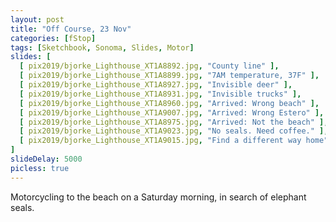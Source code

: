 ```yaml
---
layout: post
title: "Off Course, 23 Nov"
categories: [fStop]
tags: [Sketchbook, Sonoma, Slides, Motor]
slides: [
  [ pix2019/bjorke_Lighthouse_XT1A8892.jpg, "County line" ],
  [ pix2019/bjorke_Lighthouse_XT1A8899.jpg, "7AM temperature, 37F" ],
  [ pix2019/bjorke_Lighthouse_XT1A8927.jpg, "Invisible deer" ],
  [ pix2019/bjorke_Lighthouse_XT1A8931.jpg, "Invisible trucks" ],
  [ pix2019/bjorke_Lighthouse_XT1A8960.jpg, "Arrived: Wrong beach" ],
  [ pix2019/bjorke_Lighthouse_XT1A9007.jpg, "Arrived: Wrong Estero" ],
  [ pix2019/bjorke_Lighthouse_XT1A8975.jpg, "Arrived: Not the beach" ],
  [ pix2019/bjorke_Lighthouse_XT1A9023.jpg, "No seals. Need coffee." ],
  [ pix2019/bjorke_Lighthouse_XT1A9015.jpg, "Find a different way home" ]
]
slideDelay: 5000
picless: true
---
```


Motorcycling to the beach on a Saturday morning, in search of elephant seals.

<!--more-->


